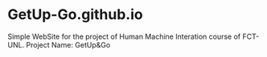 # GetUp-Go.github.io
Simple WebSite for the project of Human Machine Interation course of FCT-UNL.
Project Name: GetUp&Go
